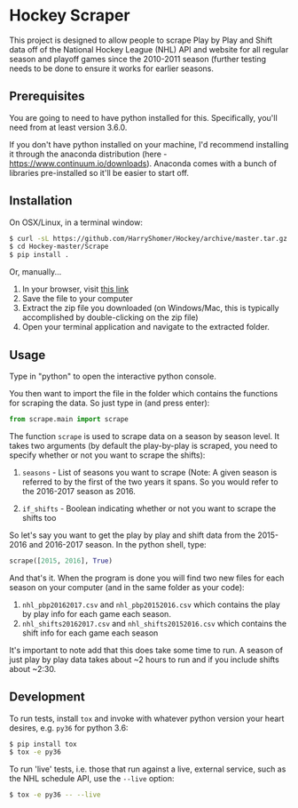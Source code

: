 # Hockey Scraper

This project is designed to allow people to scrape Play by Play and Shift data off of the 
National Hockey League (NHL) API and website for all regular season and playoff games
since the 2010-2011 season (further testing needs to be done to ensure it works for earlier
seasons.  


## Prerequisites

You are going to need to have python installed for this. Specifically, you'll need from
at least version 3.6.0.

If you don't have python installed on your machine, I'd recommend installing it through
the anaconda distribution (here - https://www.continuum.io/downloads). Anaconda comes 
with a bunch of libraries pre-installed so it'll be easier to start off. 


## Installation

On OSX/Linux, in a terminal window:

```bash
$ curl -sL https://github.com/HarryShomer/Hockey/archive/master.tar.gz |  tar xzf -
$ cd Hockey-master/Scrape
$ pip install .
```

Or, manually...

1. In your browser, visit [this link](https://github.com/HarryShomer/Hockey/archive/master.zip)
2. Save the file to your computer
3. Extract the zip file you downloaded (on Windows/Mac, this is typically accomplished by double-clicking on the zip file)
4. Open your terminal application and navigate to the extracted folder.


## Usage

Type in "python" to open the interactive python console. 

You then want to import the file in the folder which contains the functions for scraping
the data. So just type in (and press enter): 

```python
from scrape.main import scrape
```

The function `scrape` is used to scrape data on a season by season level. It
takes two arguments (by default the play-by-play is scraped, you need to
specify whether or not you want to scrape the shifts):

1. `seasons` - List of seasons you want to scrape (Note: A given season is
   referred to by the first of the two years it spans. So you would refer to
   the 2016-2017 season as 2016.

2. `if_shifts` - Boolean indicating whether or not you want to scrape the
   shifts too 


So let's say you want to get the play by play and shift data from the 2015-2016 and 
2016-2017 season. In the python shell, type:

```python
scrape([2015, 2016], True) 
```

And that's it. When the program is done you will find two new files for each season on 
your computer (and in the same folder as your code):

1. `nhl_pbp20162017.csv` and `nhl_pbp20152016.csv` which contains the play by
   play info for each game each season.
2. `nhl_shifts20162017.csv` and `nhl_shifts20152016.csv` which contains the
   shift info for each game each season 
   

It's important to note add that this does take some time to run. A season of just play
by play data takes about ~2 hours to run and if you include shifts about ~2:30.  


## Development

To run tests, install `tox` and invoke with whatever python version your heart
desires, e.g. `py36` for python 3.6:

```bash
$ pip install tox
$ tox -e py36
```

To run 'live' tests, i.e. those that run against a live, external service, such
as the NHL schedule API, use the `--live` option:

```bash
$ tox -e py36 -- --live
```
